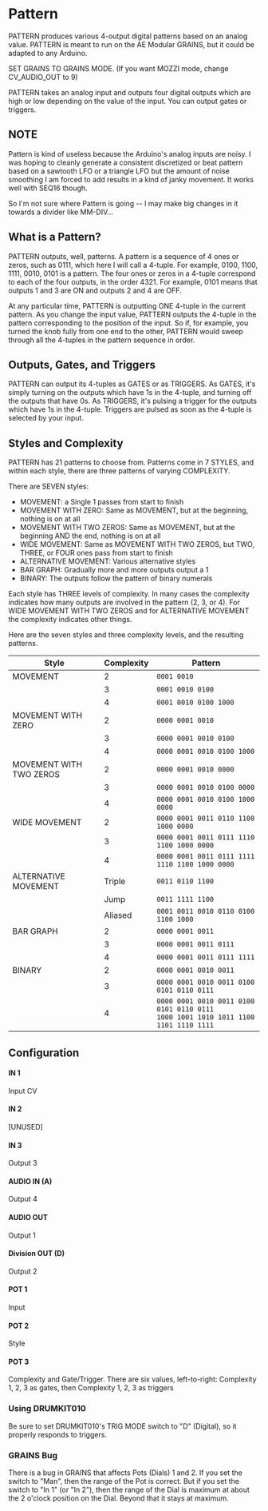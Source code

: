 # Pattern

PATTERN produces various 4-output digital patterns based on an analog value.  PATTERN is meant to run on the AE Modular GRAINS, but it could be adapted to any Arduino.

SET GRAINS TO GRAINS MODE.  (If you want MOZZI mode, change CV_AUDIO_OUT to 9)

PATTERN takes an analog input and outputs four digital outputs which are high or low depending on the value of the input.  You can output gates or triggers.

## NOTE

Pattern is kind of useless because the Arduino's analog inputs are noisy.  I was hoping to cleanly generate a consistent discretized or beat pattern based on a sawtooth LFO or a triangle LFO but the amount of noise smoothing I am forced to add results in a kind of janky movement.  It works well with SEQ16 though.

So I'm not sure where Pattern is going -- I may make big changes in it towards a divider like MM-DIV...

## What is a Pattern?

PATTERN outputs, well, patterns.  A pattern is a sequence of 4 ones or zeros, such as 0111, which here I will call a 4-tuple.  For example, 0100, 1100, 1111, 0010, 0101 is a pattern. The four ones or zeros in a 4-tuple correspond to each of the four outputs, in the order 4321.  For example, 0101 means that outputs 1 and 3 are ON and outputs 2 and 4 are OFF.

At any particular time, PATTERN is outputting ONE 4-tuple in the current pattern.  As you change the input value, PATTERN outputs the 4-tuple in the pattern corresponding to the position of the input.  So if, for example, you turned the knob fully from one end to the other, PATTERN would sweep through all the 4-tuples in the pattern sequence in order.


## Outputs, Gates, and Triggers 

PATTERN can output its 4-tuples as GATES or as TRIGGERS.  As GATES, it's simply turning on the outputs which have 1s in the 4-tuple, and turning off the outputs that have 0s.  As TRIGGERS, it's pulsing a trigger for the outputs which have 1s in the 4-tuple.  Triggers are pulsed as soon as the 4-tuple is selected by your input.

## Styles and Complexity

PATTERN has 21 patterns to choose from.  Patterns come in 7 STYLES, and within each style, there are three patterns of varying COMPLEXITY.

There are SEVEN styles:

- MOVEMENT: a Single 1 passes from start to finish
- MOVEMENT WITH ZERO: Same as MOVEMENT, but at the beginning, nothing is on at all
- MOVEMENT WITH TWO ZEROS: Same as MOVEMENT, but at the beginning AND the end, nothing is on at all
- WIDE MOVEMENT: Same as MOVEMENT WITH TWO ZEROS, but TWO, THREE, or FOUR ones pass from start to finish
- ALTERNATIVE MOVEMENT: Various alternative styles
- BAR GRAPH: Gradually more and more outputs output a 1
- BINARY: The outputs follow the pattern of binary numerals

Each style has THREE levels of complexity.  In many cases the complexity indicates how many
outputs are involved in the pattern (2, 3, or 4).  For WIDE MOVEMENT WITH TWO ZEROS and for
ALTERNATIVE MOVEMENT the complexity indicates other things.

Here are the seven styles and three complexity levels, and the resulting patterns.

| Style                   | Complexity | Pattern                                                                     |
| ----------------------- | ---------- | --------------------------------------------------------------------------- |
| MOVEMENT                | 2          | ``0001 0010`` |
|                         | 3          | ``0001 0010 0100`` |
|                         | 4          | ``0001 0010 0100 1000`` |
| MOVEMENT WITH ZERO      | 2          | ``0000 0001 0010`` |
|                         | 3          | ``0000 0001 0010 0100`` |
|                         | 4          | ``0000 0001 0010 0100 1000`` |
| MOVEMENT WITH TWO ZEROS | 2          | ``0000 0001 0010 0000`` |
|                         | 3          | ``0000 0001 0010 0100 0000`` |
|                         | 4          | ``0000 0001 0010 0100 1000 0000`` |
| WIDE MOVEMENT           | 2          | ``0000 0001 0011 0110 1100 1000 0000`` |
|                         | 3          | ``0000 0001 0011 0111 1110 1100 1000 0000`` |
|                         | 4          | ``0000 0001 0011 0111 1111 1110 1100 1000 0000`` |
| ALTERNATIVE MOVEMENT    | Triple     | ``0011 0110 1100`` |
|                         | Jump       | ``0011 1111 1100`` |
|                         | Aliased    | ``0001 0011 0010 0110 0100 1100 1000`` |
| BAR GRAPH               | 2          | ``0000 0001 0011`` |
|                         | 3          | ``0000 0001 0011 0111`` |
|                         | 4          | ``0000 0001 0011 0111 1111`` |
| BINARY                  | 2          | ``0000 0001 0010 0011`` |
|                         | 3          | ``0000 0001 0010 0011 0100 0101 0110 0111`` |
|                         | 4          | ``0000 0001 0010 0011 0100 0101 0110 0111`` <br> ``1000 1001 1010 1011 1100 1101 1110 1111`` |


## Configuration

#### IN 1
Input CV
#### IN 2
[UNUSED]
#### IN 3
Output 3
#### AUDIO IN (A)
Output 4
#### AUDIO OUT
Output 1
#### Division OUT (D) 
Output 2
#### POT 1
Input
#### POT 2
Style
#### POT 3
Complexity and Gate/Trigger. There are six values, left-to-right: Complexity 1, 2, 3 as gates, then Complexity 1, 2, 3 as triggers

### Using DRUMKIT010

Be sure to set DRUMKIT010's TRIG MODE switch to "D" (Digital), so it properly responds to triggers.

### GRAINS Bug

There is a bug in GRAINS that affects Pots (Dials) 1 and 2.  If you set the switch to "Man", then the range of the Pot is correct.  But if you set the switch to "In 1" (or "In 2"), then the range of the Dial is maximum at about the 2 o'clock position on the Dial.  Beyond that it stays at maximum.


